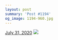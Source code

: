```yaml
---
layout: post
summary: 'Post #1194'
og_image: 1194-960.jpg
---
```


<p>
  <time>
    <a href="/1194">July 31, 2020</a>
  </time>
  <a href="/1194">
    <img src="{{ site.assets_url }}/1194-480.jpg" srcset="{{ site.assets_url }}/1194-240.jpg 240w, {{ site.assets_url }}/1194-480.jpg 480w, {{ site.assets_url }}/1194-720.jpg 720w, {{ site.assets_url }}/1194-960.jpg 960w" sizes="(min-width: 700px) 50vw, calc(100vw - 2rem)" />
  </a>
</p>
